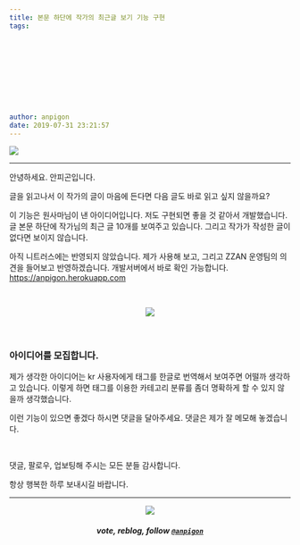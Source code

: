 ```yaml
---
title: 본문 하단에 작가의 최근글 보기 기능 구현
tags:
  
  
  
  
  
  
  
  
  
  
author: anpigon
date: 2019-07-31 23:21:57
---
```


![](https://files.steempeak.com/file/steempeak/anpigon/abfX6SM4-E18489E185B3E1848FE185B3E18485E185B5E186ABE18489E185A3E186BA202019-07-3120E1848BE185A9E18492E185AE2011.26.11.png)
***

안녕하세요. 안피곤입니다.

글을 읽고나서 이 작가의 글이 마음에 든다면 다음 글도 바로 읽고 싶지 않을까요?

이 기능은 원사마님이 낸 아이디어입니다. 저도 구현되면 좋을 것 같아서 개발했습니다.
글 본문 하단에 작가님의 최근 글 10개를 보여주고 있습니다. 그리고 작가가 작성한 글이 없다면 보이지 않습니다. 

아직 니트러스에는 반영되지 않았습니다. 제가 사용해 보고, 그리고 ZZAN 운영팀의 의견을 들어보고 반영하겠습니다.
개발서버에서 바로 확인 가능합니다. https://anpigon.herokuapp.com

<br><center>![](https://steemitimages.com/300x0/https://steemitimages.com/DQmT13qHqTU2Ra6MC8ucFrePXPqF21kQzkr72kedVoxRJLN/%EA%B5%AC%EB%B6%84%EC%84%A0_%EC%9B%94%EA%B3%84%EA%B4%80.png)</center><br><br>

### 아이디어를 모집합니다.

제가 생각한 아이디어는 kr 사용자에게 태그를 한글로 번역해서 보여주면 어떨까 생각하고 있습니다. 
이렇게 하면 태그를 이용한 카테고리 분류를 좀더 명확하게 할 수 있지 않을까 생각했습니다.

이런 기능이 있으면 좋겠다 하시면 댓글을 달아주세요. 댓글은 제가 잘 메모해 놓겠습니다.

<br>

댓글, 팔로우, 업보팅해 주시는 모든 분들 감사합니다.

항상 행복한 하루 보내시길 바랍니다.

***

<center><img src='https://steemitimages.com/400x0/https://cdn.steemitimages.com/DQmQmWhMN6zNrLmKJRKhvSScEgWZmpb8zCeE2Gray1krbv6/BC054B6E-6F73-46D0-88E4-C88EB8167037.jpeg'><h5>vote, reblog, follow <code><a href='/@anpigon'>@anpigon</a></code></h5></center>
